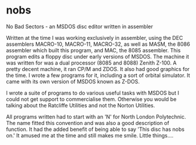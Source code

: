 # nobs
No Bad Sectors - an MSDOS disc editor written in assembler

Written at the time I was working exclusively in assembler, using the DEC assemblers MACRO-10, MACRO-11, MACRO-32, as well as MASM, the 8086 assembler which built this program, and MAC, the 8085 assembler. This program edits a floppy disc under early versions of MSDOS. The machine it was written for was a dual processor (8085 and 8088) Zenith Z-100. A pretty decent machine, it ran CP/M and ZDOS. It also had good graphics for the time. I wrote a few programs for it, including a sort of orbital simulator. It came with its own version of MSDOS known as Z-DOS.

I wrote a suite of programs to do various useful tasks with MSDOS but I could not get support to commercialise them. Otherwise you would be talking about the Ratcliffe Utilities and not the Norton Utilities.

All programs written had to start with an 'N' for North London Polytechnic. The name fitted this convention and was also a good description of function. It had the added benefit of being able to say 'This disc has nobs on.' It amused me at the time and still makes me smile. Little things....
